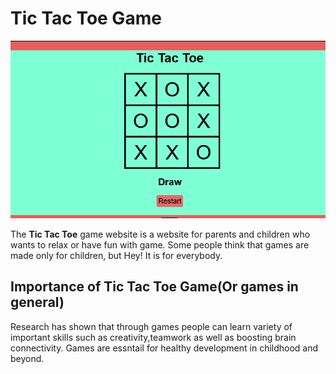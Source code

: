 # Tic Tac Toe Game

![CI logo](images/screenshot-1.png)

The **Tic Tac Toe** game website is a website for parents and children who wants to relax or have fun with game. Some people think that games are made only for children, but Hey! It is for everybody.

## Importance of Tic Tac Toe Game(Or games in general)

Research has shown that through games people can learn variety of important skills such as creativity,teamwork as well as boosting brain connectivity. Games are essntail for healthy development in childhood and beyond.